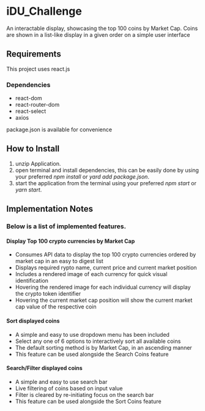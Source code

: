 # iDU_Challenge
An interactable display, showcasing the top 100 coins by Market Cap.
Coins are shown in a list-like display in a given order on a simple user interface

## Requirements
This project uses react.js
### Dependencies
* react-dom
* react-router-dom
* react-select
* axios

package.json is available for convenience

## How to Install
1. unzip Application.
2. open terminal and install dependencies, this can be easily done by using your preferred *npm install* or *yard add package.json*.
3. start the application from the terminal using your preferred *npm start* or *yarn start*.


## Implementation Notes
### Below is a list of implemented features.

#### Display Top 100 crypto currencies by Market Cap
* Consumes API data to display the top 100 crypto currencies ordered by market cap in an easy to digest list
* Displays required rypto name, current price and current market position
* Includes a rendered image of each currency for quick visual identification
* Hovering the rendered image for each individual currency will display the crypto token identifier
* Hovering the current market cap position will show the current market cap value of the respective coin

#### Sort displayed coins
* A simple and easy to use dropdown menu has been included
* Select any one of 6 options to interactively sort all available coins 
* The default sorting method is by Market Cap, in an ascending manner
* This feature can be used alongside the Search Coins feature

#### Search/Filter displayed coins
* A simple and easy to use search bar
* Live filtering of coins based on input value
* Filter is cleared by re-initiating focus on the search bar
* This feature can be used alongside the Sort Coins feature
